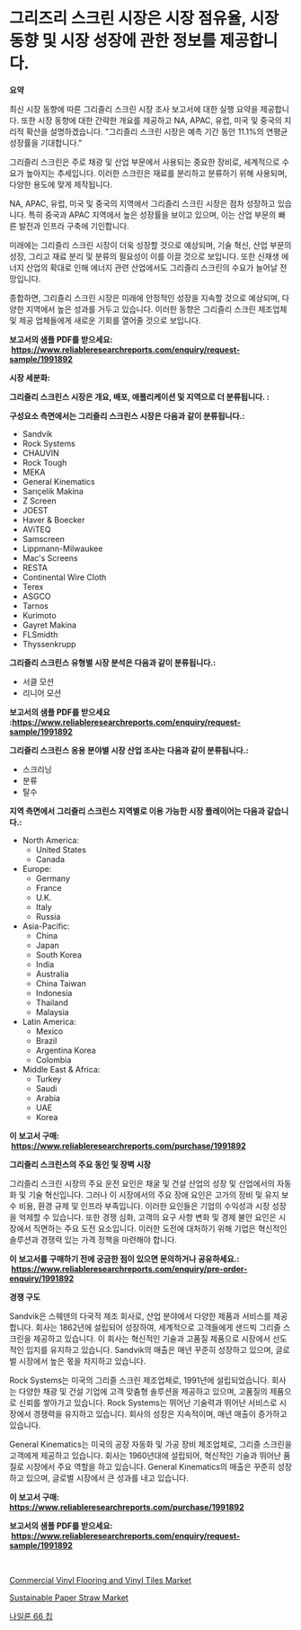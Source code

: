 <p><h1>그리즈리 스크린 시장은 시장 점유율, 시장 동향 및 시장 성장에 관한 정보를 제공합니다.</h1></p><p><strong>요약</strong></p>
<p><p>최신 시장 동향에 따른 그리즐리 스크린 시장 조사 보고서에 대한 실행 요약을 제공합니다. 또한 시장 동향에 대한 간략한 개요를 제공하고 NA, APAC, 유럽, 미국 및 중국의 지리적 확산을 설명하겠습니다. "그리즐리 스크린 시장은 예측 기간 동안 11.1%의 연평균 성장률을 기대합니다."</p><p>그리즐리 스크린은 주로 채광 및 산업 부문에서 사용되는 중요한 장비로, 세계적으로 수요가 높아지는 추세입니다. 이러한 스크린은 재료를 분리하고 분류하기 위해 사용되며, 다양한 용도에 맞게 제작됩니다.</p><p>NA, APAC, 유럽, 미국 및 중국의 지역에서 그리즐리 스크린 시장은 점차 성장하고 있습니다. 특히 중국과 APAC 지역에서 높은 성장률을 보이고 있으며, 이는 산업 부문의 빠른 발전과 인프라 구축에 기인합니다.</p><p>미래에는 그리즐리 스크린 시장이 더욱 성장할 것으로 예상되며, 기술 혁신, 산업 부문의 성장, 그리고 재료 분리 및 분류의 필요성이 이를 이끌 것으로 보입니다. 또한 신재생 에너지 산업의 확대로 인해 에너지 관련 산업에서도 그리즐리 스크린의 수요가 늘어날 전망입니다.</p><p>종합하면, 그리즐리 스크린 시장은 미래에 안정적인 성장을 지속할 것으로 예상되며, 다양한 지역에서 높은 성과를 거두고 있습니다. 이러한 동향은 그리즐리 스크린 제조업체 및 제공 업체들에게 새로운 기회를 열어줄 것으로 보입니다.</p></p>
<p><strong>보고서의 샘플 PDF를 받으세요: &nbsp;<a href="https://www.reliableresearchreports.com/enquiry/request-sample/1991892">https://www.reliableresearchreports.com/enquiry/request-sample/1991892</a></strong></p>
<p><strong>시장 세분화:</strong></p>
<p><strong> 그리즐리 스크린스 시장은 개요, 배포, 애플리케이션 및 지역으로 더 분류됩니다. :</strong></p>
<p><strong>구성요소 측면에서는 그리즐리 스크린스 시장은 다음과 같이 분류됩니다.:</strong></p>
<p><ul><li>Sandvik</li><li>Rock Systems</li><li>CHAUVIN</li><li>Rock Tough</li><li>MEKA</li><li>General Kinematics</li><li>Sarıçelik Makina</li><li>Z Screen</li><li>JOEST</li><li>Haver & Boecker</li><li>AViTEQ</li><li>Samscreen</li><li>Lippmann-Milwaukee</li><li>Mac's Screens</li><li>RESTA</li><li>Continental Wire Cloth</li><li>Terex</li><li>ASGCO</li><li>Tarnos</li><li>Kurimoto</li><li>Gayret Makina</li><li>FLSmidth</li><li>Thyssenkrupp</li></ul></p>
<p><strong> 그리즐리 스크린스 유형별 시장 분석은 다음과 같이 분류됩니다.:</strong></p>
<p><ul><li>서클 모션</li><li>리니어 모션</li></ul></p>
<p><strong>보고서의 샘플 PDF를 받으세요 :<a href="https://www.reliableresearchreports.com/enquiry/request-sample/1991892">https://www.reliableresearchreports.com/enquiry/request-sample/1991892</a></strong></p>
<p><strong> 그리즐리 스크린스 응용 분야별 시장 산업 조사는 다음과 같이 분류됩니다.:</strong></p>
<p><ul><li>스크리닝</li><li>분류</li><li>탈수</li></ul></p>
<p><strong>지역 측면에서 그리즐리 스크린스 지역별로 이용 가능한 시장 플레이어는 다음과 같습니다.:</strong></p>
<p><ul>
    <li>
        North America:
        <ul>
            <li>United States</li>
            <li>Canada</li>
        </ul>
    </li>
    <li>
        Europe:
        <ul>
            <li>Germany</li>
            <li>France</li>
            <li>U.K.</li>
            <li>Italy</li>
            <li>Russia</li>
        </ul>
    </li>
    <li>
        Asia-Pacific:
        <ul>
            <li>China</li>
            <li>Japan</li>
            <li>South Korea</li>
            <li>India</li>
            <li>Australia</li>
            <li>China Taiwan</li>
            <li>Indonesia</li>
            <li>Thailand</li>
            <li>Malaysia</li>
        </ul>
    </li>
    <li>
        Latin America:
        <ul>
            <li>Mexico</li>
            <li>Brazil</li>
            <li>Argentina Korea</li>
            <li>Colombia</li>
        </ul>
    </li>
    <li>
        Middle East & Africa:
        <ul>
            <li>Turkey</li>
            <li>Saudi</li>
            <li>Arabia</li>
            <li>UAE</li>
            <li>Korea</li>
        </ul>
    </li>
    </ul></p>
<p><strong>이 보고서 구매: &nbsp;<a href="https://www.reliableresearchreports.com/purchase/1991892">https://www.reliableresearchreports.com/purchase/1991892</a></strong></p>
<p><strong>그리즐리 스크린스의 주요 동인 및 장벽 시장</strong></p>
<p><p>그리즐리 스크린 시장의 주요 운전 요인은 채굴 및 건설 산업의 성장 및 산업에서의 자동화 및 기술 혁신입니다. 그러나 이 시장에서의 주요 장애 요인은 고가의 장비 및 유지 보수 비용, 환경 규제 및 인프라 부족입니다. 이러한 요인들은 기업의 수익성과 시장 성장을 억제할 수 있습니다. 또한 경쟁 심화, 고객의 요구 사항 변화 및 경제 불안 요인은 시장에서 직면하는 주요 도전 요소입니다. 이러한 도전에 대처하기 위해 기업은 혁신적인 솔루션과 경쟁력 있는 가격 정책을 마련해야 합니다.</p></p>
<p><strong>이 보고서를 구매하기 전에 궁금한 점이 있으면 문의하거나 공유하세요.: &nbsp;<a href="https://www.reliableresearchreports.com/enquiry/pre-order-enquiry/1991892">https://www.reliableresearchreports.com/enquiry/pre-order-enquiry/1991892</a></strong></p>
<p><strong>경쟁 구도</strong></p>
<p><p>Sandvik은 스웨덴의 다국적 제조 회사로, 산업 분야에서 다양한 제품과 서비스를 제공합니다. 회사는 1862년에 설립되어 성장하여, 세계적으로 고객들에게 샌드빅 그리즐 스크린을 제공하고 있습니다. 이 회사는 혁신적인 기술과 고품질 제품으로 시장에서 선도적인 입지를 유지하고 있습니다. Sandvik의 매출은 매년 꾸준히 성장하고 있으며, 글로벌 시장에서 높은 몫을 차지하고 있습니다.</p><p>Rock Systems는 미국의 그리즐 스크린 제조업체로, 1991년에 설립되었습니다. 회사는 다양한 채광 및 건설 기업에 고객 맞춤형 솔루션을 제공하고 있으며, 고품질의 제품으로 신뢰를 쌓아가고 있습니다. Rock Systems는 뛰어난 기술력과 뛰어난 서비스로 시장에서 경쟁력을 유지하고 있습니다. 회사의 성장은 지속적이며, 매년 매출이 증가하고 있습니다.</p><p>General Kinematics는 미국의 공장 자동화 및 가공 장비 제조업체로, 그리즐 스크린을 고객에게 제공하고 있습니다. 회사는 1960년대에 설립되어, 혁신적인 기술과 뛰어난 품질로 시장에서 주요 역할을 하고 있습니다. General Kinematics의 매출은 꾸준히 성장하고 있으며, 글로벌 시장에서 큰 성과를 내고 있습니다.</p></p>
<p><strong>이 보고서 구매: &nbsp; <a href="https://www.reliableresearchreports.com/purchase/1991892">https://www.reliableresearchreports.com/purchase/1991892</a></strong></p>
<p><strong>보고서의 샘플 PDF를 받으세요: &nbsp;<a href="https://www.reliableresearchreports.com/enquiry/request-sample/1991892">https://www.reliableresearchreports.com/enquiry/request-sample/1991892</a></strong><strong></strong></p>
<p>&nbsp;</p>
<p><p><a href="https://github.com/Paul14Anderson63/Market-Research-Report-List-3/blob/main/commercial-vinyl-flooring-and-vinyl-tiles-market.md">Commercial Vinyl Flooring and Vinyl Tiles Market</a></p><p><a href="https://github.com/mabutironaldo/Market-Research-Report-List-3/blob/main/sustainable-paper-straw-market.md">Sustainable Paper Straw Market</a></p><p><a href="https://medium.com/@bereniceroberts1978/%EB%82%98%EC%9D%BC%EB%A1%A0-66-%EC%B9%A9-%EC%8B%9C%EC%9E%A5%EC%9D%98-%EC%B8%A1%EC%A0%95%EC%B9%98-%ED%95%B4%EB%8F%85-%EC%8B%9C%EC%9E%A5-%EC%A0%90%EC%9C%A0%EC%9C%A8-%ED%8A%B8%EB%A0%8C%EB%93%9C-%EB%B0%8F-%EC%84%B1%EC%9E%A5-%ED%8C%A8%ED%84%B4-0dd98e2c905c">나일론 66 칩</a></p></p>